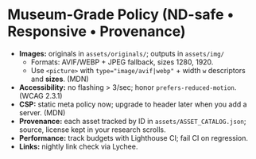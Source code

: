 # Museum-Grade Policy (ND-safe • Responsive • Provenance)

- **Images:** originals in `assets/originals/`; outputs in `assets/img/`
  - Formats: AVIF/WEBP + JPEG fallback, sizes 1280, 1920.
  - Use `<picture>` with `type="image/avif|webp"` + width `w` descriptors and **sizes**. (MDN)  <!--  [oai_citation:4‡MDN Web Docs](https://developer.mozilla.org/en-US/docs/Web/HTML/Element/picture?utm_source=chatgpt.com) -->
- **Accessibility:** no flashing > 3/sec; honor `prefers-reduced-motion`. (WCAG 2.3.1) <!--  [oai_citation:5‡Boia](https://www.boia.org/wcag2/cp/2.3.1?utm_source=chatgpt.com) -->
- **CSP:** static meta policy now; upgrade to header later when you add a server. (MDN) <!--  [oai_citation:6‡MDN Web Docs](https://developer.mozilla.org/en-US/docs/Web/HTTP/CSP?utm_source=chatgpt.com) -->
- **Provenance:** each asset tracked by ID in `assets/ASSET_CATALOG.json`; source, license kept in your research scrolls.
- **Performance:** track budgets with Lighthouse CI; fail CI on regression. <!--  [oai_citation:7‡GitHub](https://github.com/treosh/lighthouse-ci-action?utm_source=chatgpt.com) -->
- **Links:** nightly link check via Lychee. <!--  [oai_citation:8‡GitHub](https://github.com/lycheeverse/lychee-action?utm_source=chatgpt.com) -->
